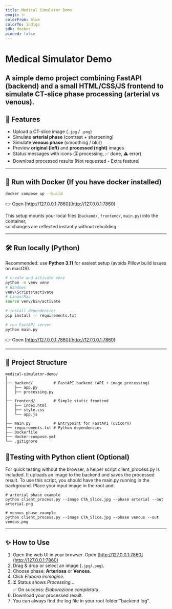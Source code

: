 ```yaml
---
title: Medical Simulator Demo
emoji: 🩺
colorFrom: blue
colorTo: indigo
sdk: docker
pinned: false
---
```


# Medical Simulator Demo

A simple demo project combining **FastAPI** (backend) and a small **HTML/CSS/JS frontend**  to simulate CT-slice phase processing (**arterial** vs **venous**).  
---

## 🚀 Features
- Upload a CT-slice image (`.jpg` / `.png`)
- Simulate **arterial phase** (contrast + sharpening)
- Simulate **venous phase** (smoothing / blur)
- Preview **original (left)** and **processed (right)** images
- Status messages with icons (⏳ processing, ✅ done, ⚠️ error)
- Download processed results (Not requested - Extra feature)

---

## 🐳 Run with Docker (If you have docker installed)

```bash
docker compose up --build
```

👉 Open [http://127.0.0.1:7860](http://127.0.0.1:7860)

This setup mounts your local files (`backend/`, `frontend/`, `main.py`) into the container,  
so changes are reflected instantly without rebuilding.

---
## 🛠️ Run locally (Python)
Recommended: use **Python 3.11** for easiest setup (avoids Pillow build issues on macOS).

```bash
# create and activate venv
python -m venv venv
# Windows
venv\Scripts\activate
# Linux/Mac
source venv/bin/activate

# install dependencies
pip install -r requirements.txt

# run FastAPI server
python main.py
```

👉 Open [http://127.0.0.1:7860](http://127.0.0.1:7860)

---

## 📂 Project Structure
```
medical-simulator-demo/
│
├── backend/         # FastAPI backend (API + image processing)
│   ├── app.py
│   ├── processing.py
│
├── frontend/        # Simple static frontend
│   ├── index.html
│   ├── style.css
│   └── app.js
│
├── main.py          # Entrypoint for FastAPI (uvicorn)
├── requirements.txt # Python dependencies
├── Dockerfile
├── docker-compose.yml
└── .gitignore
```

## 📂Testing with Python client (Optional)
For quick testing without the browser, a helper script client_process.py is included. It uploads an image to the backend and saves the processed result. To use this script, you should have the main.py running in the background. Place your input image in the root and:

```
# arterial phase example
python client_process.py --image CTA_Slice.jpg --phase arterial --out arterial.png

# venous phase example
python client_process.py --image CTA_Slice.jpg --phase venous --out venous.png
```

---

## ✨ How to Use
1. Open the web UI in your browser. Open [http://127.0.0.1:7860](http://127.0.0.1:7860)
2. Drag & drop or select an image (`.jpg`/`.png`).
3. Choose phase: **Arteriosa** or **Venosa**.
4. Click *Elabora immagine*.
5. ⏳ Status shows *Processing…*  
   ✅ On success: *Elaborazione completata*.  
6. Download your processed result.
7. You can always find the log file in your root folder "backend.log".